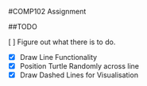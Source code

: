 #COMP102 Assignment

##TODO

[ ] Figure out what there is to do.


- [x] Draw Line Functionality
- [x] Position Turtle Randomly across line
- [x] Draw Dashed Lines for Visualisation